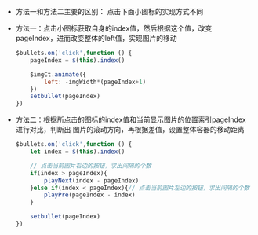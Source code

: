 - 方法一和方法二主要的区别：
    点击下面小图标的实现方式不同

- 方法一：点击小图标获取自身的index值，然后根据这个值，改变pageIndex，进而改变整体的left值，实现图片的移动

    ```javascript
    $bullets.on('click',function () {
        pageIndex = $(this).index()

        $imgCt.animate({
            left: -imgWidth*(pageIndex+1)
        })
        setbullet(pageIndex)
    })

    ```



- 方法二：根据所点击的图标的index值和当前显示图片的位置索引pageIndex进行对比，判断出 图片的滚动方向，再根据差值，设置整体容器的移动距离

    ```javascript   
    $bullets.on('click',function () {
        let index = $(this).index()

        // 点击当前图片右边的按钮，求出间隔的个数
        if(index > pageIndex){
            playNext(index - pageIndex)
        }else if(index < pageIndex){// 点击当前图片左边的按钮，求出间隔的个数
            playPre(pageIndex - index)
        }

        setbullet(pageIndex)
    })
    ```
